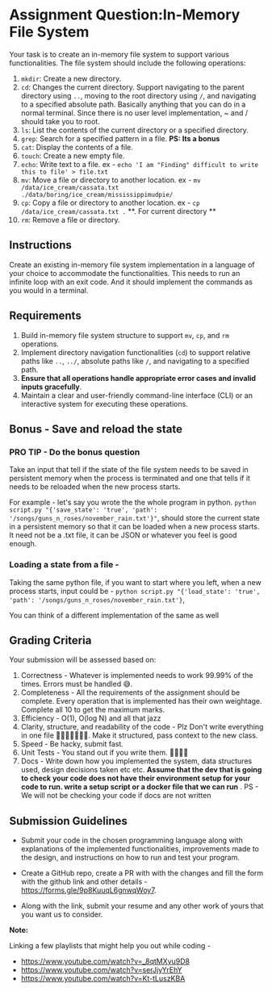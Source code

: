 # Assignment Question:In-Memory File System

Your task is to create an in-memory file system to support various functionalities. The file system should include the following operations:

1. `mkdir`: Create a new directory.
2. `cd`: Changes the current directory. Support navigating to the parent directory using `..`, moving to the root directory using `/`, and navigating to a specified absolute path. Basically anything that you can do in a normal terminal. Since there is no user level implementation, ~ and / should take you to root.
3. `ls`: List the contents of the current directory or a specified directory.
4. `grep`: Search for a specified pattern in a file. **PS: Its a bonus**
5. `cat`: Display the contents of a file.
6. `touch`: Create a new empty file.
7. `echo`: Write text to a file. ex - `echo 'I am "Finding" difficult to write this to file' > file.txt`
8. `mv`: Move a file or directory to another location. ex - `mv /data/ice_cream/cassata.txt ./data/boring/ice_cream/mississippimudpie/`
9. `cp`: Copy a file or directory to another location. ex - `cp /data/ice_cream/cassata.txt .` **. For current directory **
10. `rm`: Remove a file or directory.


## Instructions

Create an existing in-memory file system implementation in a language of your choice to accommodate the functionalities. This needs to run an infinite loop with an exit code. And it should implement the commands as you would in a terminal.

## Requirements

1. Build in-memory file system structure to support `mv`, `cp`, and `rm` operations.
2. Implement directory navigation functionalities (`cd`) to support relative paths like `..`, `../`, absolute paths like `/`, and navigating to a specified path.
3. **Ensure that all operations handle appropriate error cases and invalid inputs gracefully**.
4. Maintain a clear and user-friendly command-line interface (CLI) or an interactive system for executing these operations.

## Bonus - Save and reload the state

### PRO TIP - Do the bonus question

Take an input that tell if the state of the file system needs to be saved in persistent memory when the process is terminated and one that tells if it needs to be reloaded when the new process starts.

For example - let's say you wrote the the whole program in python. `python script.py "{'save_state': 'true', 'path': '/songs/guns_n_roses/november_rain.txt'}"`, should store the current state in a persistent memory so that it can be loaded when a new process starts. It need not be a .txt file, it can be JSON or whatever you feel is good enough.

### Loading a state from a file -
Taking the same python file, if you want to start where you left, when a new process starts, input could be - `python script.py "{'load_state': 'true', 'path': '/songs/guns_n_roses/november_rain.txt'}`,

You can think of a different implementation of the same as well


## Grading Criteria

Your submission will be assessed based on:

1. Correctness - Whatever is implemented needs to work 99.99% of the times. Errors must be handled 😅.
2. Completeness - All the requirements of the assignment should be complete. Every operation that is implemented has their own weightage. Complete all 10 to get the maximum marks.
3. Efficiency - O(1), O(log N) and all that jazz
4. Clarity, structure, and readability of the code - Plz Don't write everything in one file 🙏🙏🙏🙏🙏🙏🙏. Make it structured, pass context to the new class.
5. Speed - Be hacky, submit fast.
6. Unit Tests - You stand out if you write them. 🙌🙌🙌🙌
7. Docs - Write down how you implemented the system, data structures used, design decisions taken etc etc. **Assume that the dev that is going to check your code does not have their environment setup for your code to run. write a setup script or a docker file that we can run** . PS - We will not be checking your code if docs are not written

## Submission Guidelines

* Submit your code in the chosen programming language along with explanations of the implemented functionalities, improvements made to the design, and instructions on how to run and test your program.

* Create a GitHub repo, create a PR with with the changes and fill the form with the github link and other details - https://forms.gle/9p8KuuqL6gnwqWoy7.

* Along with the link, submit your resume and any other work of yours that you want us to consider.

**Note:**

Linking a few playlists that might help you out while coding -

* https://www.youtube.com/watch?v=_8qtMXyu9D8
* https://www.youtube.com/watch?v=serJjyYrEhY
* https://www.youtube.com/watch?v=Kt-tLuszKBA
